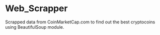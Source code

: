 # Web_Scrapper
Scrapped data from CoinMarketCap.com to find out the best cryptocoins using BeautifulSoup module.
